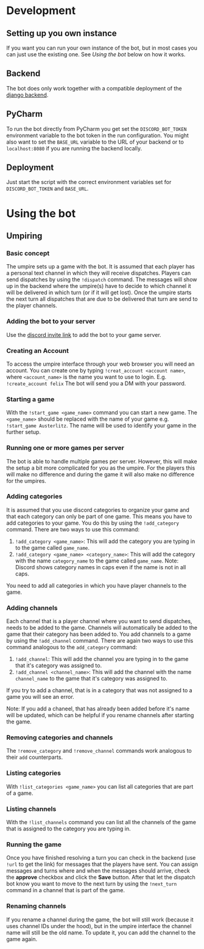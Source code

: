 # Development
## Setting up you own instance
If you want you can run your own instance of the bot, but in most cases you can just use the existing one.
See *Using the bot* below on how it works.
## Backend
The bot does only work together with a compatible deployment of the [django backend](https://github.com/fheeger/dispatch_bot_backend).
## PyCharm
To run the bot directly from PyCharm you get set the `DISCORD_BOT_TOKEN` environment variable to the bot token in the run configuration.
You might also want to set the `BASE_URL` variable to the URL of your backend or to `localhost:8080` if you are running the backend locally.
## Deployment
Just start the script with the correct environment variables set for `DISCORD_BOT_TOKEN` and `BASE_URL`. 

# Using the bot
## Umpiring
### Basic concept
The umpire sets up a game with the bot.
It is assumed that each player has a personal text channel in which they will receive dispatches.
Players can send dispatches by using the `!dispatch` command.
The messages will show up in the backend where the umpire(s) have to decide to which channel it will be delivered in which turn (or if it will get lost).
Once the umpire starts the next turn all dispatches that are due to be delivered that turn are send to the player channels.
### Adding the bot to your server
Use the [discord invite link]([https://discord.com/api/oauth2/authorize?client_id=897838744458108958&permissions=3072&scope=bot](https://discord.com/oauth2/authorize?client_id=992729518089441340&permissions=67648&scope=bot)) to add the bot to your game server.
### Creating an Account
To access the umpire interface through your web browser you will need an account. 
You can create one by typing `!creat_account <account name>`, where `<account_name>` is the name you want to use to login.
E.g. `!create_account felix`
The bot will send you a DM with your password.
### Starting a game
With the `!start_game <game_name>` command you can start a new game.
The `<game_name>` should be replaced with the name of your game e.g. `!start_game Austerlitz`.
The name will be used to identify your game in the further setup.
### Running one or more games per server
The bot is able to handle multiple games per server.
However, this will make the setup a bit more complicated for you as the umpire.
For the players this will make no difference and during the game it will also make no difference for the umpires.
### Adding categories
It is assumed that you use discord categories to organize your game and that each category can only be part of one game. 
This means you have to add categories to your game.
You do this by using the `!add_category` command.
There are two ways to use this command:
 1. `!add_category <game_name>`: This will add the category you are typing in to the game called `game_name`.
 2. `!add_category <game_name> <category_name>`: This will add the category with the name `category_name` to the game called `game_name`. Note: Discord shows category names in caps even if the name is not in all caps.

You need to add all categories in which you have player channels to the game.

### Adding channels
Each channel that is a player channel where you want to send dispatches, needs to be added to the game.
Channels will automatically be added to the game that their category has been added to.
You add channels to a game by using the `!add_channel` command.
There are again two ways to use this command analogous to the `add_category` command:
 1. `!add_channel`: This will add the channel you are typing in to the game that it's category was assigned to.
 2. `!add_channel <channel_name>`: This will add the channel with the name `channel_name` to the game that it's category was assigned to.

If you try to add a channel, that is in a category that was not assigned to a game you will see an error.

Note: If you add a chaneel, that has already been added before it's name will be updated, which can be helpful if you rename channels after starting the game.

### Removing categories and channels
The `!remove_category` and `!remove_channel` commands work analogous to their `add` counterparts.

### Listing categories
With `!list_categories <game_name>` you can list all categories that are part of a game.
### Listing channels
With the `!list_channels` command you can list all the channels of the game that is assigned to the category you are typing in.

### Running the game
Once you have finished resolving a turn you can check in the backend (use `!url` to get the link) for messages that the players have sent.
You can assign messages and turns where and when the messages should arrive, check the **approve** checkbox and click the **Save** button.
After that let the dispatch bot know you want to move to the next turn by using the `!next_turn` command in a channel that is part of the game.

### Renaming channels
If you rename a channel during the game, the bot will still work (because it uses channel IDs under the hood),
but in the umpire interface the channel name will still be the old name.
To update it, you can add the channel to the game again.
